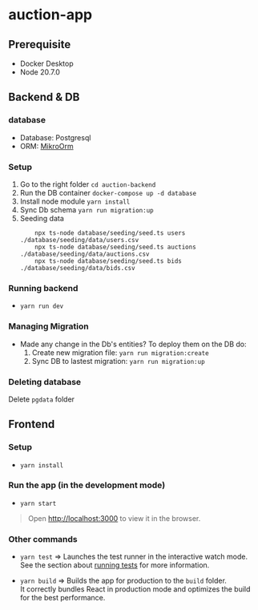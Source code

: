 # auction-app

## Prerequisite

- Docker Desktop
- Node 20.7.0

## Backend & DB

### database

- Database: Postgresql
- ORM: [MikroOrm](https://mikro-orm.io/docs/)

### Setup

1. Go to the right folder `cd auction-backend`
1. Run the DB container `docker-compose up -d database`
1. Install node module `yarn install`
1. Sync Db schema `yarn run migration:up`
1. Seeding data
    ```
        npx ts-node database/seeding/seed.ts users ./database/seeding/data/users.csv
        npx ts-node database/seeding/seed.ts auctions ./database/seeding/data/auctions.csv
        npx ts-node database/seeding/seed.ts bids ./database/seeding/data/bids.csv
    ```

### Running backend
- `yarn run dev`

### Managing Migration
- Made any change in the Db's entities? To deploy them on the DB do:
    1. Create new migration file: `yarn run migration:create`
    1. Sync DB to lastest migration: `yarn run migration:up`

### Deleting database

Delete `pgdata` folder


## Frontend

### Setup
- `yarn install`


### Run the app (in the development mode)

- `yarn start`

> Open [http://localhost:3000](http://localhost:3000) to view it in the browser.


### Other commands 

-  `yarn test` => Launches the test runner in the interactive watch mode.\
See the section about [running tests](https://facebook.github.io/create-react-app/docs/running-tests) for more information.

-  `yarn build` => Builds the app for production to the `build` folder.\
It correctly bundles React in production mode and optimizes the build for the best performance.
